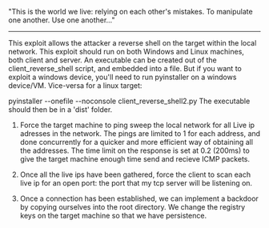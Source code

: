 "This is the world we live: relying on each other's mistakes. To manipulate one another. Use one another..."


__________________________

This exploit allows the attacker a reverse shell on the target within the local network. This exploit should run on both Windows and Linux machines, both client and server. An executable can be created out of the client_reverse_shell script, and embedded into a file. But if you want to exploit a windows device, you'll need to run pyinstaller on a windows device/VM. Vice-versa for a linux target:

pyinstaller --onefile --noconsole client_reverse_shell2.py
The executable should then be in a 'dist' folder. 

1. Force the target machine to ping sweep the local network for all Live ip adresses in the network. The pings are limited to 1 for each address, and done concurrently for a quicker and more efficient way of obtaining all the addresses. The time limit on the response is set at 0.2 (200ms) to give the target machine enough time send and recieve ICMP packets.

2. Once all the live ips have been gathered, force the client to scan each live ip for an open port: the port that my tcp server will be listening on. 

3. Once a connection has been established, we can implement a backdoor by copying ourselves into the root directory. We change the registry keys on the target machine so that we have persistence. 

